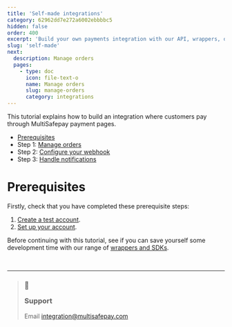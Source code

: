 ```yaml
---
title: 'Self-made integrations'
category: 62962dd7e272a6002ebbbbc5
hidden: false
order: 400
excerpt: 'Build your own payments integration with our API, wrappers, or SDKs.'
slug: 'self-made'
next:
  description: Manage orders
  pages:
    - type: doc
      icon: file-text-o
      name: Manage orders
      slug: manage-orders
      category: integrations
---
```


This tutorial explains how to build an integration where customers pay through MultiSafepay payment pages.

- [Prerequisites](#prerequisites)
- Step 1: [Manage orders](/docs/manage-orders/)
- Step 2: [Configure your webhook](/docs/configure-your-webhook/)
- Step 3: [Handle notifications](/docs/handle-notifications/)

# Prerequisites

Firstly, check that you have completed these prerequisite steps:

1. [Create a test account](/docs/getting-started-guide#1-create-a-free-test-account).
2. [Set up your account](/docs/getting-started-guide#2-set-up-your-account).

Before continuing with this tutorial, see if you can save yourself some development time with our range of [wrappers and SDKs](/docs/wrappers-sdks/).

<br>

---

<blockquote class="callout callout_info">
    <h3 class="callout-heading false">
        <span class="callout-icon">💬</span>
        <p>Support</p>
    </h3>
    <p>Email <a href="mailto:integration@multisafepay.com">integration@multisafepay.com</a></p>
</blockquote>